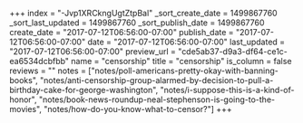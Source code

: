 +++
index = "-Jvp1XRCkngUgtZtpBal"
_sort_create_date = 1499867760
_sort_last_updated = 1499867760
_sort_publish_date = 1499867760
create_date = "2017-07-12T06:56:00-07:00"
publish_date = "2017-07-12T06:56:00-07:00"
date = "2017-07-12T06:56:00-07:00"
last_updated = "2017-07-12T06:56:00-07:00"
preview_url = "cde5ab37-d9a3-df64-ce1c-ea6534dcbfbb"
name = "censorship"
title = "censorship"
is_column = false
reviews = ""
notes = ["notes/poll-americans-pretty-okay-with-banning-books", "notes/anti-censorship-group-alarmed-by-decision-to-pull-a-birthday-cake-for-george-washington", "notes/i-suppose-this-is-a-kind-of-honor", "notes/book-news-roundup-neal-stephenson-is-going-to-the-movies", "notes/how-do-you-know-what-to-censor?"]
+++

